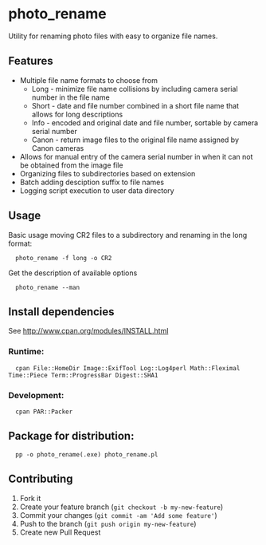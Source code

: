 # photo_rename

Utility for renaming photo files with easy to organize file names.

## Features

 * Multiple file name formats to choose from
   * Long  - minimize file name collisions by including camera serial number in the file name
   * Short - date and file number combined in a short file name that allows for long descriptions
   * Info  - encoded and original date and file number, sortable by camera serial number
   * Canon - return image files to the original file name assigned by Canon cameras
 * Allows for manual entry of the camera serial number in when it can not be obtained from the image file
 * Organizing files to subdirectories based on extension
 * Batch adding desciption suffix to file names
 * Logging script execution to user data directory

## Usage

Basic usage moving CR2 files to a subdirectory and renaming in the long format:

      photo_rename -f long -o CR2


Get the description of available options

      photo_rename --man



## Install dependencies

   See http://www.cpan.org/modules/INSTALL.html

### Runtime:

      cpan File::HomeDir Image::ExifTool Log::Log4perl Math::Fleximal Time::Piece Term::ProgressBar Digest::SHA1

### Development:

      cpan PAR::Packer


## Package for distribution:

      pp -o photo_rename(.exe) photo_rename.pl


## Contributing

1. Fork it
2. Create your feature branch (`git checkout -b my-new-feature`)
3. Commit your changes (`git commit -am 'Add some feature'`)
4. Push to the branch (`git push origin my-new-feature`)
5. Create new Pull Request


